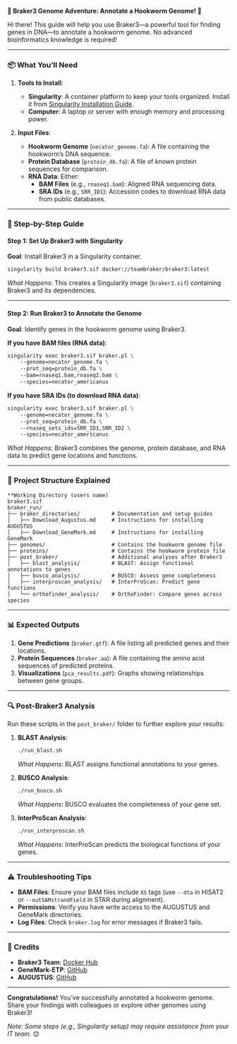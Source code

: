 **🦠 Braker3 Genome Adventure: Annotate a Hookworm Genome! 🧬**  

Hi there! This guide will help you use Braker3—a powerful tool for finding genes in DNA—to annotate a hookworm genome. No advanced bioinformatics knowledge is required!  

---

### **📦 What You’ll Need**  
1. **Tools to Install**:  
   - **Singularity**: A container platform to keep your tools organized. Install it from [Singularity Installation Guide](https://sylabs.io/guides/3.0/user-guide/installation.html).  
   - **Computer**: A laptop or server with enough memory and processing power.  

2. **Input Files**:  
   - **Hookworm Genome** (`necator_genome.fa`): A file containing the hookworm’s DNA sequence.  
   - **Protein Database** (`protein_db.fa`): A file of known protein sequences for comparison.  
   - **RNA Data**: Either:  
     - **BAM Files** (e.g., `rnaseq1.bam`): Aligned RNA sequencing data.  
     - **SRA IDs** (e.g., `SRR_ID1`): Accession codes to download RNA data from public databases.  

---

### **🚀 Step-by-Step Guide**  

#### **Step 1: Set Up Braker3 with Singularity**  
**Goal**: Install Braker3 in a Singularity container.  
```bash  
singularity build braker3.sif docker://teambraker/braker3:latest  
```  
*What Happens*: This creates a Singularity image (`braker3.sif`) containing Braker3 and its dependencies.  

---

#### **Step 2: Run Braker3 to Annotate the Genome**  
**Goal**: Identify genes in the hookworm genome using Braker3.  

**If you have BAM files (RNA data)**:  
```bash  
singularity exec braker3.sif braker.pl \  
    --genome=necator_genome.fa \  
    --prot_seq=protein_db.fa \  
    --bam=rnaseq1.bam,rnaseq2.bam \  
    --species=necator_americanus  
```  

**If you have SRA IDs (to download RNA data)**:  
```bash  
singularity exec braker3.sif braker.pl \  
    --genome=necator_genome.fa \  
    --prot_seq=protein_db.fa \  
    --rnaseq_sets_ids=SRR_ID1,SRR_ID2 \  
    --species=necator_americanus  
```  

*What Happens*: Braker3 combines the genome, protein database, and RNA data to predict gene locations and functions.  

---

### **📂 Project Structure Explained**  
```
**Working Directory (users name)
braker3.sif 
braker_run/  
├── braker_directories/          # Documentation and setup guides  
│   ├── Download_Augustus.md     # Instructions for installing AUGUSTUS  
│   ├── Download_GeneMark.md     # Instructions for installing GeneMark  
├── genomes/                     # Contains the hookworm genome file
├── proteins/                    # Contains the hookworm protein file  
├── post_braker/                 # Additional analyses after Braker3  
│   ├── blast_analysis/          # BLAST: Assign functional annotations to genes  
│   ├── busco_analysis/          # BUSCO: Assess gene completeness  
│   ├── interproscan_analysis/   # InterProScan: Predict gene functions  
│   └── orthofinder_analysis/    # OrthoFinder: Compare genes across species  
```  

---

### **📊 Expected Outputs**  
1. **Gene Predictions** (`braker.gtf`): A file listing all predicted genes and their locations.  
2. **Protein Sequences** (`braker.aa`): A file containing the amino acid sequences of predicted proteins.  
3. **Visualizations** (`pca_results.pdf`): Graphs showing relationships between gene groups.  

---

### **🔍 Post-Braker3 Analysis**  
Run these scripts in the `post_braker/` folder to further explore your results:  

1. **BLAST Analysis**:  
   ```bash  
   ./run_blast.sh  
   ```  
   *What Happens*: BLAST assigns functional annotations to your genes.  

2. **BUSCO Analysis**:  
   ```bash  
   ./run_busco.sh  
   ```  
   *What Happens*: BUSCO evaluates the completeness of your gene set.  

3. **InterProScan Analysis**:  
   ```bash  
   ./run_interproscan.sh  
   ```  
   *What Happens*: InterProScan predicts the biological functions of your genes.  

---

### **⚠️ Troubleshooting Tips**  
- **BAM Files**: Ensure your BAM files include `XS` tags (use `--dta` in HISAT2 or `--outSAMstrandField` in STAR during alignment).  
- **Permissions**: Verify you have write access to the AUGUSTUS and GeneMark directories.  
- **Log Files**: Check `braker.log` for error messages if Braker3 fails.  

---

### **🌟 Credits**  
- **Braker3 Team**: [Docker Hub](https://hub.docker.com/r/teambraker/braker3)  
- **GeneMark-ETP**: [GitHub](https://github.com/Gaius-Augustus/GeneMark-ETP)  
- **AUGUSTUS**: [GitHub](https://github.com/Gaius-Augustus/AUGUSTUS)  

---

**Congratulations!** You’ve successfully annotated a hookworm genome. Share your findings with colleagues or explore other genomes using Braker3!  

*Note: Some steps (e.g., Singularity setup) may require assistance from your IT team.* 😊
